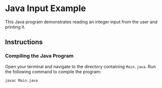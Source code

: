 # Java Input Example

This Java program demonstrates reading an integer input from the user and printing it.

## Instructions

### Compiling the Java Program

Open your terminal and navigate to the directory containing `Main.java`. Run the following command to compile the program:

```bash
javac Main.java
